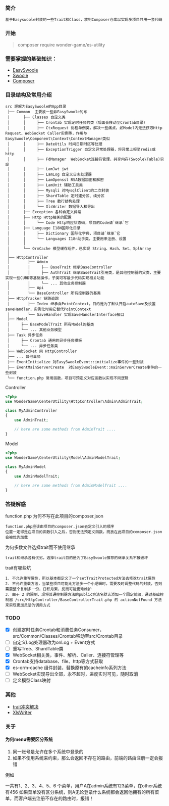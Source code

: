 ### 简介

    基于Easyswoole封装的一些Trait和Class，放到Composer仓库以实现多项目共用一套代码

### 开始

> composer require wonder-game/es-utility

### 需要掌握的基础知识：

- [EasySwoole](http://www.easyswoole.com)
- [Swoole](https://wiki.swoole.com)
- [Composer](https://getcomposer.org)

### 目录结构及常用介绍

    src 理解为EasySwoole的App目录
     ├── Common  主要放一些非EasySwoole的东
     |      ├── Classes 自定义类
     │      │     ├── Crontab 实现定时任务的类（后面会移动至Crontab目录）
     │      │     ├── CtxRequest 协程单例类，解决一些痛点，如Model内无法获取Http Request、WebSocket Caller实例等，作用与EasySwoole\Component\Context\ContextManager类似
     │      │     ├── DateUtils 时间日期时区等处理
     │      │     ├── ExceptionTrigger 自定义异常处理器，将异常上报至redis或http
     │      │     ├── FdManager  WebSocket连接符管理，共享内存(Swoole\Table)实现
     │      │     ├── LamJwt jwt
     │      │     ├── LamLog 自定义日志处理器
     │      │     ├── LamOpenssl RSA数据加密和解密
     │      │     ├── LamUnit 辅助工具类
     │      │     ├── Mysqli 对MysqlClient的二次封装
     │      │     ├── ShardTable 定时建分区、续分区
     │      │     ├── Tree 数行结构处理
     │      │     └── XlsWriter 数据导入和导出
     │      ├── Exception 各种自定义异常
     │      ├── Http Http相关的配置
     │      │     └── Code Http响应状态码，项目的Code请`继承`它
     │      ├── Language I18N国际化目录
     │      │     ├── Dictionary 国际化字典，项目请`继承`它
     │      │     └── Languages I18n助手类，主要用来注册、设置
     │      │
     │      └── OrmCache 模型缓存组件，已实现 String、Hash、Set、SplArray
     │
     ├── HttpController
     │        ├── Admin
     │        │     ├── BaseTrait 继承BaseController
     │        │     ├── AuthTrait 继承BaseTrait引用类，是其他控制器的父类，主要实现一些CURD等基础操作，子类可写最少代码实现相关功能
     │        │     └── ... 其他业务控制器
     │        ├── Api
     │        └── BaseController 所有控制器的基类
     ├── HttpTracker 链路追踪
     │        ├── Index 继承自PointContext，目的是为了默认开启autoSave及设置saveHandler，实例化时用它替代PointContext
     │        └── SaveHandler 实现SaveHandlerInterface接口
     ├── Model
     │     ├── BaseModelTrait 所有Model的基类
     │     └── ... 其他业务模型
     ├── Task 异步任务
     │     ├── Crontab 通用的异步任务模板
     │     └── ... 异步任务类
     ├── WebSocket 同 HttpController
     ├── ... 其他业务
     ├── EventInitialize 对EasySwooleEvent::initialize事件的一些封装
     ├── EventMainServerCreate  对EasySwooleEvent::mainServerCreate事件的一些封装
     └── function.php 常用函数，项目可预定义对应函数以实现不同逻辑

Controller
```php
<?php
use WonderGame\CenterUtility\HttpController\Admin\AdminTrait;

class MyAdminController
{
	use AdminTrait;
    
	// here are some methods from AdminTrait ....
}

```
Model
```php
<?php
use WonderGame\CenterUtility\Model\AdminModelTrait;

class MyAdminModel
{
	use AdminModelTrait;
    
	// here are some methods from AdminModelTrait ....
}

```

### 答疑解惑

 function.php 为何不写在此项目的composer.json

    function.php应该由项目的composer.json去定义引入的顺序
    位置一定得是在项目的函数引入之后，否则无法预定义函数，而放在此项目的composer.json会被优先加载

为何多数文件选择trait而不使用继承

    trait和继承各有优劣，选择trait目的是为了EasySwoole推荐的继承关系不被破坏

trait有哪些坑

    1. 不允许重写属性，所以基本都定义了一个setTraitProtected方法去修改trait属性
    2. 不允许重载方法，当某些项目可能比方法多一个小逻辑时，需要及时调整代码的封装，否则需要整个复制多一份，日积月累，反而可能更难维护
    3. 由于 2 的限制，现将普通控制器方法的public方法名默认添加一个固定前缀，通过基础控制器 /src/HttpController/BaseControllerTrait.php 的 actionNotFound 方法来实现更加灵活的调用方式

### TODO

- [x] 创建定时任务Crontab和消费任务Consumer，src/Common/Classes/Crontab移动至src/Crontab目录
- [ ] 自定义Log处理器改为onLog + Event方式
- [ ] 重写Tree、ShardTable类
- [x] WebSocket相关类，事件、解析、Caller、连接符管理等
- [x] Crontab支持database、file、http等方式获取
- [x] es-orm-cache 组件封装，替换原有的cacheinfo系列方法
- [ ] WebSocket实现导出全部，永不超时，进度实时可见，随时取消
- [ ] 定义模型Class映射

### 其他

- [trait冲突解决](https://www.php.net/manual/zh/language.oop5.traits.php)
- [XlsWriter](https://xlswriter-docs.viest.me/zh-cn)

### 关于

#### 为何menu需要区分系统

1. 同一账号是允许在多个系统中登录的
2. 如果不使用系统来约束，那么会返回不存在的路由，前端的路由注册一定会报错

例如

一共有1、2、3、4、5、6 个菜单，用户A在admin系统有123菜单，在other系统有456
如果菜单没有区分系统，则A无论登录什么系统都会返回他拥有的所有菜单，而客户端去注册不存在的路由时，报错！

